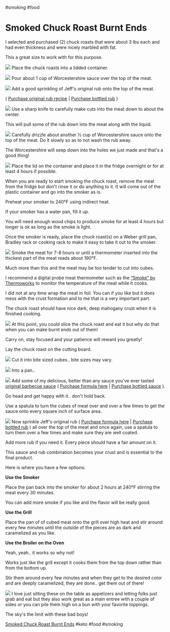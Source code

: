 #smoking #food 

# Smoked Chuck Roast Burnt Ends

I selected and purchased (2) chuck roasts that were about 3 lbs each and had even thickness and were nicely marbled with fat.

This a great size to work with for this purpose.

![](IMG_0118-2000x1334-686x458.jpg)
Place the chuck roasts into a lidded container.

![](IMG_0119-2000x1334-686x458.jpg)
Pour about 1 cup of Worcestershire sauce over the top of the meat.

![](IMG_0120-2000x1334-686x458.jpg)
Add a good sprinkling of Jeff's original rub onto the top of the meat.

( [Purchase original rub recipe](https://smoking-meat.com/order)  | [Purchase bottled rub](https://thinbluefoods.com/collections/all) )

![](IMG_0121-2000x1334-686x458.jpg)
Use a sharp knife to carefully make cuts into the meat down to about the center.

This will pull some of the rub down into the meat along with the liquid.

![](IMG_0122-2000x1334-686x458.jpg)
Carefully drizzle about another ½ cup of Worcestershire sauce onto the top of the meat. Do it slowly so as to not wash the rub away.

The Worcestershire will seep down into the holes we just made and that's a good thing!

![](IMG_0123-2000x1334-686x458.jpg)
Place the lid on the container and place it in the fridge overnight or for at least 4 hours if possible.

When you are ready to start smoking the chuck roast, remove the meat from the fridge but don't rinse it or do anything to it. It will come out of the plastic container and go into the smoker as is.

Preheat your smoker to 240°F using indirect heat.

If your smoker has a water pan, fill it up.

You will need enough wood chips to produce smoke for at least 4 hours but longer is ok as long as the smoke is light.

Once the smoker is ready, place the chuck roast(s) on a Weber grill pan, Bradley rack or cooking rack to make it easy to take it out to the smoker.

![](IMG_0196-2000x1334-686x458.jpg)
Smoke the meat for 7-8 hours or until a thermometer inserted into the thickest part of the meat reads about 190°F.

Much more than this and the meat may be too tender to cut into cubes.

I recommend a digital probe meat thermometer such as the [“Smoke” by Thermoworks](https://www.smoking-meat.com/smoke) to monitor the temperature of the meat while it cooks.

I did not at any time wrap the meat in foil. You can if you like but it does mess with the crust formation and to me that is a very important part.

The chuck roast should have nice dark, deep mahogany crust when it is finished cooking.

![](IMG_0265-2000x1334-686x458.jpg)
At this point, you could slice the chuck roast and eat it but why do that when you can make burnt ends out of them!

Carry on, stay focused and your patience will reward you greatly!

Lay the chuck roast on the cutting board.

![](IMG_0267-2000x1334-686x458.jpg)
Cut it into bite sized cubes.. bite sizes may vary.

![](IMG_0271-2000x1334-686x458.jpg)
Into a pan..

![](IMG_0277-2000x1334-686x458.jpg)
Add some of my delicious, better than any sauce you've ever tasted [original barbecue sauce](https://www.smoking-meat.com/order) ( [Purchase formula here](https://smoking-meat.com/order)  | [Purchase bottled sauce](https://thinbluefoods.com/collections/all) ).

Go head and get happy with it.. don't hold back.

Use a spatula to turn the cubes of meat over and over a few times to get the sauce onto every square inch of surface area.

![](IMG_0282-2000x1334-686x458.jpg)
Now sprinkle Jeff's original rub ( [Purchase formula here](https://smoking-meat.com/order)  | [Purchase bottled rub](https://thinbluefoods.com/collections/all) ) all over the top of the meat and once again, use a spatula to turn them over a few times and make sure they are well coated.

Add more rub if you need it. Every piece should have a fair amount on it.

This sauce and rub combination becomes your crust and is essential to the final product.

Here is where you have a few options:

**Use the Smoker**

Place the pan back into the smoker for about 2 hours at 240°F stirring the meat every 30 minutes.

You can add more smoke if you like and the flavor will be really good.

**Use the Grill**

Place the pan of of cubed meat onto the grill over high heat and stir around every few minutes until the outside of the pieces are as dark and caramelized as you like.

**Use the  Broiler on the Oven**

Yeah, yeah.. it works so why not!

Works just like the grill except it cooks them from the top down rather than from the bottom up.

Stir them around every few minutes and when they get to the desired color and are deeply caramelized, they are done.. get them out of there!

![](IMG_0287-2000x1334-686x458.jpg)
I love just sitting these on the table as appetizers and letting folks just grab and eat but they also work great as a main entree with a couple of sides or you can pile them high on a bun with your favorite toppings.

The sky's the limit with these bad boys!

[Smoked Chuck Roast Burnt Ends](https://www.smoking-meat.com/june-23-2016-smoked-chuck-roast-burnt-ends#wprm-recipe-container-26577)
#keto #food #smoking